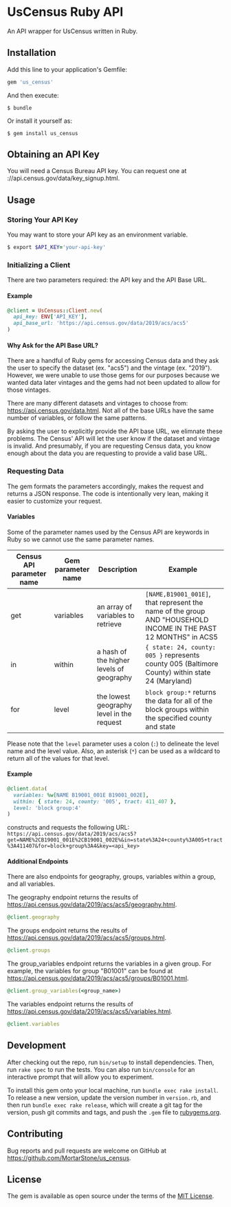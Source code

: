 # UsCensus Ruby API

An API wrapper for UsCensus written in Ruby.

## Installation

Add this line to your application's Gemfile:

```ruby
gem 'us_census'
```

And then execute:

    $ bundle

Or install it yourself as:

    $ gem install us_census

## Obtaining an API Key

You will need a Census Bureau API key. You can request one at ://api.census.gov/data/key_signup.html.

## Usage

### Storing Your API Key

You may want to store your API key as an environment variable.

```ruby
$ export $API_KEY='your-api-key'
```

### Initializing a Client

There are two parameters required: the API key and the API Base URL.

#### Example
```ruby
@client = UsCensus::Client.new(
  api_key: ENV['API_KEY'],
  api_base_url: 'https://api.census.gov/data/2019/acs/acs5'
)
```

#### Why Ask for the API Base URL?
There are a handful of Ruby gems for accessing Census data and they ask the user to specify the dataset (ex. "acs5") and the vintage (ex. "2019"). However, we were unable to use those gems for our purposes because we wanted data later vintages and the gems had not been updated to allow for those vintages.

There are many different datasets and vintages to choose from: https://api.census.gov/data.html. Not all of the base URLs have the same number of variables, or follow the same patterns.

By asking the user to explicitly provide the API base URL, we elimnate these problems. The Census' API will let the user know if the dataset and vintage is invalid. And presumably, if you are requesting Census data, you know enough about the data you are requesting to provide a valid base URL.

### Requesting Data
The gem formats the parameters accordingly, makes the request and returns a JSON response. The code is intentionally very lean, making it easier to customize your request.

#### Variables

Some of the parameter names used by the Census API are keywords in Ruby so we cannot use the same parameter names.

|Census API parameter name|Gem parameter name|Description|Example|
|---|---|---|---|
|get|variables|an array of variables to retrieve|```[NAME,B19001_001E]```, that represent the name of the group AND "HOUSEHOLD INCOME IN THE PAST 12 MONTHS" in ACS5|
|in|within|a hash of the higher levels of geography|```{ state: 24, county: 005 }``` represents county 005 (Baltimore County) within state 24 (Maryland)|
|for|level|the lowest geography level in the request|```block group:*``` returns the data for all of the block groups within the specified county and state|

Please note that the ```level``` parameter uses a colon (```:```) to delineate the level name and the level value. Also, an asterisk (```*```) can be used as a wildcard to return all of the values for that level.

#### Example
```ruby
@client.data(
  variables: %w[NAME B19001_001E B19001_002E],
  within: { state: 24, county: '005', tract: 411_407 },
  level: 'block group:4'
)
```
constructs and requests the following URL:
```https://api.census.gov/data/2019/acs/acs5?get=NAME%2CB19001_001E%2CB19001_002E%&in=state%3A24+county%3A005+tract%3A411407&for=block+group%3A4&key=<api_key>```

#### Additional Endpoints
There are also endpoints for geography, groups, variables within a group, and all variables.

The geography endpoint returns the results of https://api.census.gov/data/2019/acs/acs5/geography.html.
```ruby
@client.geography
```
The groups endpoint returns the results of https://api.census.gov/data/2019/acs/acs5/groups.html.
```ruby
@client.groups
```
The group_variables endpoint returns the variables in a given group. For example, the variables for group "B01001" can be found at https://api.census.gov/data/2019/acs/acs5/groups/B01001.html.
```ruby
@client.group_variables(<group_name>)
```
The variables endpoint returns the results of https://api.census.gov/data/2019/acs/acs5/variables.html.
```ruby
@client.variables
```

## Development

After checking out the repo, run `bin/setup` to install dependencies. Then, run `rake spec` to run the tests. You can also run `bin/console` for an interactive prompt that will allow you to experiment.

To install this gem onto your local machine, run `bundle exec rake install`. To release a new version, update the version number in `version.rb`, and then run `bundle exec rake release`, which will create a git tag for the version, push git commits and tags, and push the `.gem` file to [rubygems.org](https://rubygems.org).

## Contributing

Bug reports and pull requests are welcome on GitHub at https://github.com/MortarStone/us_census.

## License

The gem is available as open source under the terms of the [MIT License](https://opensource.org/licenses/MIT).
